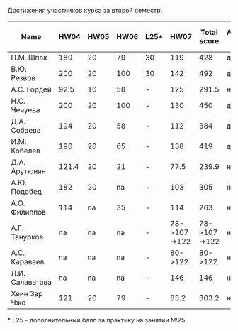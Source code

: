 Достижения участников курса за второй семестр.

| Name            | HW04  | HW05 | HW06 | L25* | HW07         | Total score  | Автозачет (балл) | Допуск к зачету | Зачет (балл) |
| --------------- | ----- | ---- | ---- | ---- | ------------ | ------------ | ---------------- | --------------- | ------------ |
| П.М. Шпак       | 180   | 20   | 79   | 30   | 119          | 428          | да (9)           | да              | да (9)       |
| В.Ю. Резвов     | 200   | 20   | 100  | 30   | 142          | 492          | да (10)          | да              | да (10)      |
| А.С. Гордей     | 92.5  | 16   | 58   | -    | 125          | 291.5        | нет              | да              | да (8)       |
| Н.С. Чечуева    | 200   | 20   | 100  | -    | 130          | 450          | да (9)           | да              | да (9)       |
| Д.А. Собаева    | 194   | 20   | 58   | -    | 112          | 384          | да (7)           | да              | да (7)       |
| И.М. Кобелев    | 196   | 20   | 65   | -    | 138          | 419          | да (8)           | да              | да (8)       |
| Д.А. Арутюнян   | 121.4 | 20   | 21   | -    | 77.5         | 239.9        | нет              | да              | 27.05.2020   |
| А.Ю. Подобед    | 182   | 20   | na   | -    | 103          | 305          | нет              | да              | да (7)       |
| А.О. Филиппов   | 114   | na   | 35   | -    | 114          | 263          | нет              | да              | да (8)       |
| А.Г. Танурков   | na    | na   | na   | -    | 78->107->122 | 78->107->122 | нет              | нет->да         | 26.05.2020   |
| А.С. Караваев   | na    | na   | na   | -    | 80->122      | 80->122      | нет              | нет->да         | да (6)       |
| Л.И. Салаватова | na    | na   | na   | -    | 146          | 146          | нет              | да              | да (6)       |
| Хеин Зар Чжо    | 121   | 20   | 79   | -    | 83.2         | 303.2        | нет              | да              | 27.05.2020   |

\* L25 - дополнительный балл за практику на занятии №25

